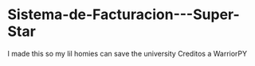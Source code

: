 # Sistema-de-Facturacion---Super-Star
I made this so my lil homies can save the university
Creditos a WarriorPY
